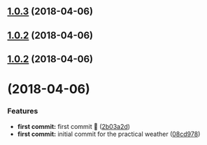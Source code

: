 <a name="1.0.3"></a>
## [1.0.3](https://github.com/frontmesh/practical-weather/compare/1.0.2...1.0.3) (2018-04-06)



<a name="1.0.2"></a>
## [1.0.2](https://github.com/frontmesh/practical-weather/compare/1.0.1...1.0.2) (2018-04-06)



<a name="1.0.2"></a>
## [1.0.2](https://github.com/frontmesh/practical-weather/compare/1.0.1...1.0.2) (2018-04-06)



<a name=""></a>
#  (2018-04-06)


### Features

* **first commit:** first commit :rocket: ([2b03a2d](https://github.com/frontmesh/practical-weather/commit/2b03a2d))
* **first commit:** initial commit for the practical weather ([08cd978](https://github.com/frontmesh/practical-weather/commit/08cd978))




